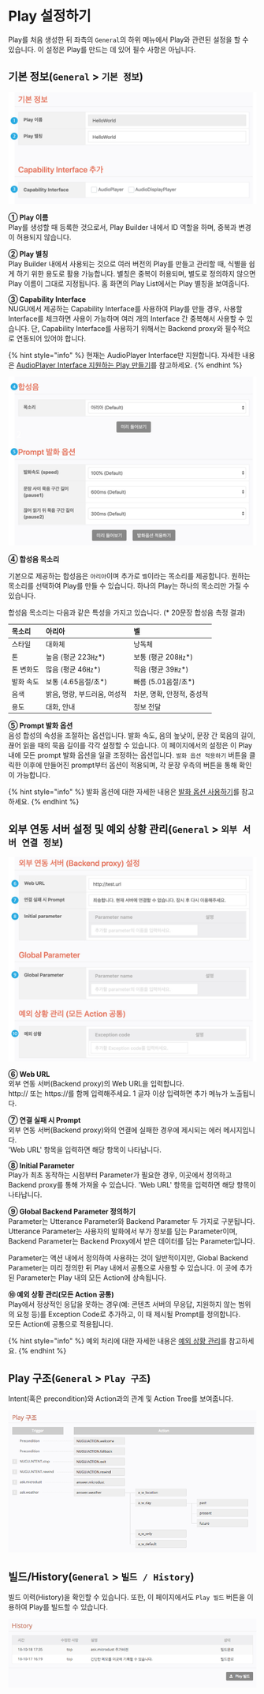 # Play 설정하기

Play를 처음 생성한 뒤 좌측의 `General`의 하위 메뉴에서 Play와 관련된 설정을 할 수 있습니다. 이 설정은 Play를 만드는 데 있어 필수 사항은 아닙니다.

## 기본 정보\(`General` &gt; `기본 정보`\) <a id="setting"></a>

![](../../.gitbook/assets/assets_customize-a-play1%20%282%29%20%282%29%20%282%29%20%282%29.jpg)

**① Play 이름**  
Play를 생성할 때 등록한 것으로서, Play Builder 내에서 ID 역할을 하며, 중복과 변경이 허용되지 않습니다.

**② Play 별칭**  
Play Builder 내에서 사용되는 것으로 여러 버전의 Play를 만들고 관리할 때, 식별을 쉽게 하기 위한 용도로 활용 가능합니다. 별칭은 중복이 허용되며, 별도로 정의하지 않으면 Play 이름이 그대로 지정됩니다. 홈 화면의 Play List에서는 Play 별칭을 보여줍니다.

**③ Capability Interface**  
NUGU에서 제공하는 Capability Interface를 사용하여 Play를 만들 경우, 사용할 Interface를 체크하면 사용이 가능하며 여러 개의 Interface 간 중복해서 사용할 수 있습니다. 단, Capability Interface를 사용하기 위해서는 Backend proxy와 필수적으로 연동되어 있어야 합니다.

{% hint style="info" %}
현재는 AudioPlayer Interface만 지원합니다. 자세한 내용은 [AudioPlayer Interface 지원하는 Play 만들기](create-a-play-with-audioplayer/)를 참고하세요.
{% endhint %}

![](../../.gitbook/assets/assets_customize-a-play2-1%20%283%29%20%283%29%20%283%29%20%284%29.jpg)

**④ 합성음 목소리**

기본으로 제공하는 합성음은 `아리아`이며 추가로 `벨`이라는 목소리를 제공합니다. 원하는 목소리를 선택하여 Play를 만들 수 있습니다. 하나의 Play는 하나의 목소리만 가질 수 있습니다.

합성음 목소리는 다음과 같은 특성을 가지고 있습니다. \(\* 20문장 합성음 측정 결과\)

| 목소리 | 아리아 | 벨 |
| :--- | :--- | :--- |
| 스타일 | 대화체 | 낭독체 |
| 톤 | 높음 \(평균 223㎐\*\) | 보통 \(평균 208㎐\*\) |
| 톤 변화도 | 많음 \(평균 46㎐\*\) | 적음 \(평균 39㎐\*\) |
| 발화 속도 | 보통 \(4.65음절/초\*\) | 빠름 \(5.01음절/초\*\) |
| 음색 | 밝음, 명랑, 부드러움, 여성적 | 차분, 명확, 안정적, 중성적 |
| 용도 | 대화, 안내 | 정보 전달 |

**⑤ Prompt 발화 옵션**  
음성 합성의 속성을 조절하는 옵션입니다. 발화 속도, 음의 높낮이, 문장 간 묵음의 길이, 끊어 읽을 때의 묵음 길이를 각각 설정할 수 있습니다. 이 페이지에서의 설정은 이 Play 내에 모든 prompt 발화 옵션을 일괄 조정하는 옵션입니다. `발화 옵션 적용하기` 버튼을 클릭한 이후에 만들어진 prompt부터 옵션이 적용되며, 각 문장 우측의 버튼을 통해 확인이 가능합니다.

{% hint style="info" %}
발화 옵션에 대한 자세한 내용은 [발화 옵션 사용하기](define-an-action/use-responses/use-prompts.md#use-utterance-options)를 참고하세요.
{% endhint %}

## 외부 연동 서버 설정 및 예외 상황 관리\(`General` &gt; `외부 서버 연결 정보`\) <a id="setting-backend-proxy"></a>

![](../../.gitbook/assets/assets_customize-a-play3%20%282%29%20%282%29%20%282%29%20%281%29.jpg)

**⑥ Web URL**  
외부 연동 서버\(Backend proxy\)의 Web URL을 입력합니다.  
http:// 또는 https://를 함께 입력해주세요. 1 글자 이상 입력하면 추가 메뉴가 노출됩니다.

**⑦ 연결 실패 시 Prompt**  
외부 연동 서버\(Backend proxy\)와의 연결에 실패한 경우에 제시되는 에러 메시지입니다.  
'Web URL' 항목을 입력하면 해당 항목이 나타납니다.

**⑧ Initial Parameter**  
Play가 최초 동작하는 시점부터 Parameter가 필요한 경우, 이곳에서 정의하고 Backend proxy를 통해 가져올 수 있습니다. 'Web URL' 항목을 입력하면 해당 항목이 나타납니다.

**⑨ Global Backend Parameter 정의하기**  
Parameter는 Utterance Parameter와 Backend Parameter 두 가지로 구분됩니다. Utterance Parameter는 사용자의 발화에서 부가 정보를 담는 Parameter이며, Backend Parameter는 Backend Proxy에서 받은 데이터를 담는 Parameter입니다.

Parameter는 액션 내에서 정의하여 사용하는 것이 일반적이지만, Global Backend Parameter는 미리 정의한 뒤 Play 내에서 공통으로 사용할 수 있습니다. 이 곳에 추가된 Parameter는 Play 내의 모든 Action에 상속됩니다.

**⑩ 예외 상황 관리\(모든 Action 공통\)**  
Play에서 정상적인 응답을 못하는 경우\(예: 콘텐츠 서버의 무응답, 지원하지 않는 범위의 요청 등\)를 Exception Code로 추가하고, 이 때 제시될 Prompt를 정의합니다.  
모든 Action에 공통으로 적용됩니다.

{% hint style="info" %}
예외 처리에 대한 자세한 내용은 [예외 상황 관리](define-an-action/manage-exceptions.md)를 참고하세요.
{% endhint %}

## Play 구조\(`General` &gt; `Play 구조`\)

Intent\(혹은 precondition\)와 Action과의 관계 및 Action Tree를 보여줍니다.

![](../../.gitbook/assets/assets_ch3_321_c04%20%282%29%20%282%29%20%282%29%20%282%29.png)

## 빌드/History\(`General` &gt; `빌드 / History`\)

빌드 이력\(History\)을 확인할 수 있습니다. 또한, 이 페이지에서도 `Play 빌드` 버튼을 이용하여 Play를 빌드할 수 있습니다.

![](../../.gitbook/assets/assets_ch3_321_c05-1%20%283%29%20%283%29%20%283%29.png)

